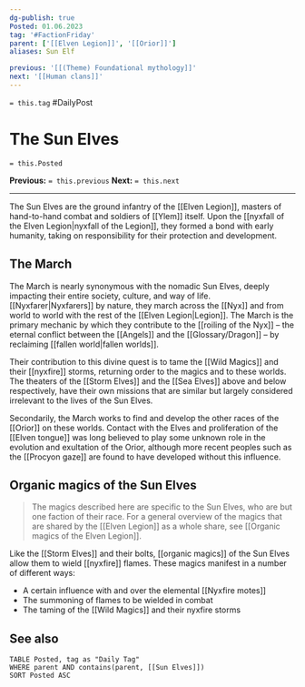 ```yaml
---
dg-publish: true
Posted: 01.06.2023
tag: '#FactionFriday'
parent: ['[[Elven Legion]]', '[[Orior]]']
aliases: Sun Elf

previous: '[[(Theme) Foundational mythology]]'
next: '[[Human clans]]'
---
```

`= this.tag` #DailyPost
# The Sun Elves
`= this.Posted`

**Previous:** `= this.previous`
**Next:** `= this.next`

---

The Sun Elves are the ground infantry of the [[Elven Legion]], masters of hand-to-hand combat and soldiers of [[Ylem]] itself. Upon the [[nyxfall of the Elven Legion|nyxfall of the Legion]], they formed a bond with early humanity, taking on responsibility for their protection and development.

## The March

The March is nearly synonymous with the nomadic Sun Elves, deeply impacting their entire society, culture, and way of life. [[Nyxfarer|Nyxfarers]] by nature, they march across the [[Nyx]] and from world to world with the rest of the [[Elven Legion|Legion]]. The March is the primary mechanic by which they contribute to the [[roiling of the Nyx]] – the eternal conflict between the [[Angels]] and the [[Glossary/Dragon]] – by reclaiming [[fallen world|fallen worlds]].

Their contribution to this divine quest is to tame the [[Wild Magics]] and their [[nyxfire]] storms, returning order to the magics and to these worlds. The theaters of the [[Storm Elves]] and the [[Sea Elves]] above and below respectively, have their own missions that are similar but largely considered irrelevant to the lives of the Sun Elves.

Secondarily, the March works to find and develop the other races of the [[Orior]] on these worlds. Contact with the Elves and proliferation of the [[Elven tongue]] was long believed to play some unknown role in the evolution and exultation of the Orior, although more recent peoples such as the [[Procyon gaze]] are found to have developed without this influence.

## Organic magics of the Sun Elves

> The magics described here are specific to the Sun Elves, who are but one faction of their race. For a general overview of the magics that are shared by the [[Elven Legion]] as a whole share, see [[Organic magics of the Elven Legion]].

Like the [[Storm Elves]] and their bolts, [[organic magics]] of the Sun Elves allow them to wield [[nyxfire]] flames. These magics manifest in a number of different ways:

- A certain influence with and over the elemental [[Nyxfire motes]]
- The summoning of flames to be wielded in combat
- The taming of the [[Wild Magics]] and their nyxfire storms

## See also
```dataview
TABLE Posted, tag as "Daily Tag"
WHERE parent AND contains(parent, [[Sun Elves]])
SORT Posted ASC
```